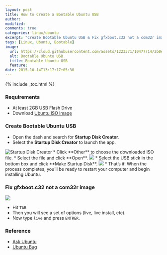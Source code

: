 ```yaml
---
layout: post
title: How to Create a Bootable Ubuntu USB
author:
modified:
comments: true
categories: linux/ubuntu
excerpt: "Create Bootable Ubuntu USB & Fix gfxboot.c32 not a com32r image boot problem"
tags: [Linux, Ubuntu, Bootable]
image:
  url: https://cloud.githubusercontent.com/assets/1223371/10477714/2b0eb6c2-7276-11e5-8a3d-9913a459ba81.jpg
  alt: Bootable Ubuntu USB
  title: Bootable Ubuntu USB
  feature:
date: 2015-10-14T13:17:17+05:30
---
```

{% include _toc.html %}

### Requirements

* At least 2GB USB Flash Drive
* Download <a href="http://www.ubuntu.com/download">Ubuntu ISO Image</a>

### Create Bootable Ubuntu USB

* Open the dash and search for **Startup Disk Creator**.
* Select the **Startup Disk Creator** to launch the app.
<img src="https://cloud.githubusercontent.com/assets/1223371/10477915/927dad62-7277-11e5-8157-48d34d3df7e2.jpg" alt="Startup Disk Creator" title="Startup Disk Creator">
* Click **Other** to choose the downloaded ISO file.
* Select the file and click **Open**.
<img src="https://cloud.githubusercontent.com/assets/1223371/10477992/1b4ed7ba-7278-11e5-8b62-bb6af2e48e36.jpg">
* Select the USB stick in the bottom box and click **Make Startup Disk**.
<img src="https://cloud.githubusercontent.com/assets/1223371/10477993/1bff7890-7278-11e5-9078-cc2b1ed2d378.jpg">
* That’s it! When the process completes, you’ll be ready to restart your computer and begin installing Ubuntu.

### Fix gfxboot.c32 not a com32r image

<img src="https://cloud.githubusercontent.com/assets/1223371/10478112/d742907e-7278-11e5-96c1-8a2b036e64ad.png">

* Hit `TAB`
* Then you will see a set of options (live, live install, etc).
* Now type `live` and press `ENTRER`.

### Reference

* <a href="http://askubuntu.com/questions/486602/ubuntu-14-04-lts-live-usb-boot-error-gfxboot-c32not-a-valid-com32r-image"> Ask Ubuntu</a>
* <a href="https://bugs.launchpad.net/ubuntu/+source/usb-creator/+bug/1325801">Ubuntu Bug<a>
